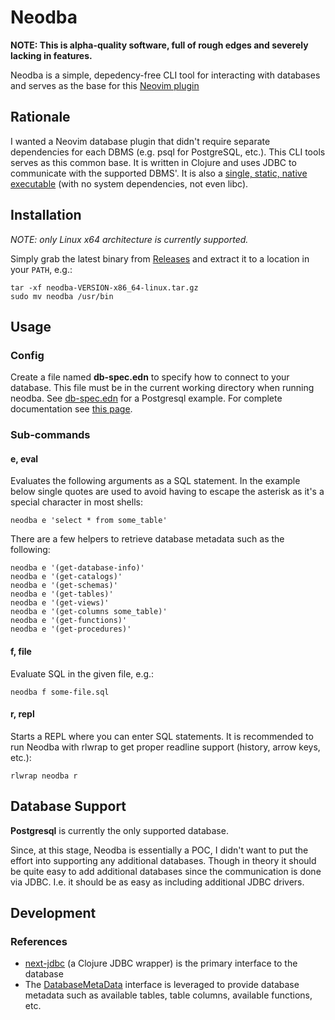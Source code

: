 # Neodba

**NOTE: This is alpha-quality software, full of rough edges and severely lacking in features.**

Neodba is a simple, depedency-free CLI tool for interacting with databases and serves as the base for this [Neovim plugin](https://github.com/thiru/neodba.nvim)

## Rationale

I wanted a Neovim database plugin that didn't require separate dependencies for each DBMS (e.g. psql for PostgreSQL, etc.). This CLI tools serves as this common base. It is written in Clojure and uses JDBC to communicate with the supported DBMS'. It is also a [single, static, native executable](https://www.graalvm.org/latest/reference-manual/native-image/guides/build-static-executables/) (with no system dependencies, not even libc).

## Installation

*NOTE: only Linux x64 architecture is currently supported.*

Simply grab the latest binary from [Releases](https://github.com/thiru/neodba/releases) and extract it to a location in your `PATH`, e.g.:

```shell
tar -xf neodba-VERSION-x86_64-linux.tar.gz
sudo mv neodba /usr/bin
```

## Usage

### Config

Create a file named **db-spec.edn** to specify how to connect to your database. This file must be in the current working directory when running neodba. See [db-spec.edn](./db-spec.edn) for a Postgresql example. For complete documentation see [this page](https://cljdoc.org/d/com.github.seancorfield/next.jdbc/CURRENT/api/next.jdbc#get-datasource).

### Sub-commands

#### e, eval

Evaluates the following arguments as a SQL statement.
In the example below single quotes are used to avoid having to escape the asterisk as it's a special character in most shells:

```shell
neodba e 'select * from some_table'
```

There are a few helpers to retrieve database metadata such as the following:

```shell
neodba e '(get-database-info)'
neodba e '(get-catalogs)'
neodba e '(get-schemas)'
neodba e '(get-tables)'
neodba e '(get-views)'
neodba e '(get-columns some_table)'
neodba e '(get-functions)'
neodba e '(get-procedures)'
```

#### f, file

Evaluate SQL in the given file, e.g.:

```shell
neodba f some-file.sql
```

#### r, repl

Starts a REPL where you can enter SQL statements.
It is recommended to run Neodba with rlwrap to get proper readline support (history, arrow keys, etc.):

```shell
rlwrap neodba r
```

## Database Support

**Postgresql** is currently the only supported database.

Since, at this stage, Neodba is essentially a POC, I didn't want to put the effort into supporting any additional databases. Though in theory it should be quite easy to add additional databases since the communication is done via JDBC. I.e. it should be as easy as including additional JDBC drivers.

## Development

### References

- [next-jdbc](https://github.com/seancorfield/next-jdbc) (a Clojure JDBC wrapper) is the primary interface to the database
- The [DatabaseMetaData](https://docs.oracle.com/en/java/javase/22/docs/api/java.sql/java/sql/DatabaseMetaData.html) interface is leveraged to provide database metadata such as available tables, table columns, available functions, etc.
